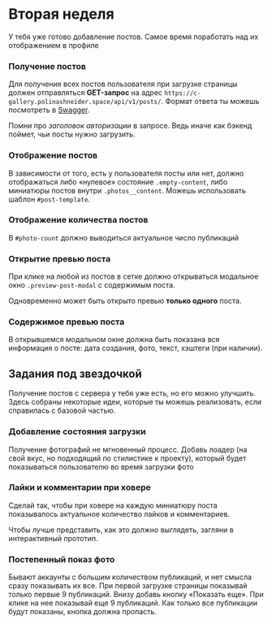 # Вторая неделя

У тебя уже готово добавление постов. Самое время поработать над их отображением в профиле

### Получение постов

Для получения всех постов пользователя при загрузке страницы должен отправляться **GET-запрос** на адрес `https://c-gallery.polinashneider.space/api/v1/posts/`. Формат ответа ты можешь посмотреть в [Swagger](https://c-gallery.polinashneider.space/swagger/).

Помни про _заголовок авторизации_ в запросе. Ведь иначе как бэкенд поймет, чьи посты нужно загрузить.

### Отображение постов

В зависимости от того, есть у пользователя посты или нет, должно отображаться либо «нулевое» состояние `.empty-content`, либо миниатюры постов внутри `.photos__content`. Можешь использовать шаблон `#post-template`.

### Отображение количества постов

В `#photo-count` должно выводиться актуальное число публикаций

### Открытие превью поста

При клике на любой из постов в сетке должно открываться модальное окно `.preview-post-modal` с содержимым поста.

Одновременно может быть открыто превью **только одного** поста.

### Содержимое превью поста

В открывшемся модальном окне должна быть показана вся информация о посте: дата создания, фото, текст, хэштеги (при наличии).

## Задания под звездочкой

Получение постов с сервера у тебя уже есть, но его можно улучшить. Здесь собраны некоторые идеи, которые ты можешь реализовать, если справилась с базовой частью.

### Добавление состояния загрузки

Получение фотографий не мгновенный процесс. Добавь лоадер (на свой вкус, но подходящий по стилистике к проекту), который будет показываться пользователю во время загрузки фото

### Лайки и комментарии при ховере

Сделай так, чтобы при ховере на каждую миниатюру поста показывалось актуальное количество лайков и комментариев.

Чтобы лучше представить, как это должно выглядеть, загляни в интерактивный прототип.

### Постепенный показ фото

Бывают аккаунты с большим количеством публикаций, и нет смысла сразу показывать их все. При первой загрузке страницы показывай только первые 9 публикаций. Внизу добавь кнопку «Показать еще». При клике на нее показывай еще 9 публикаций. Как только все публикации будут показаны, кнопка должна пропасть.
